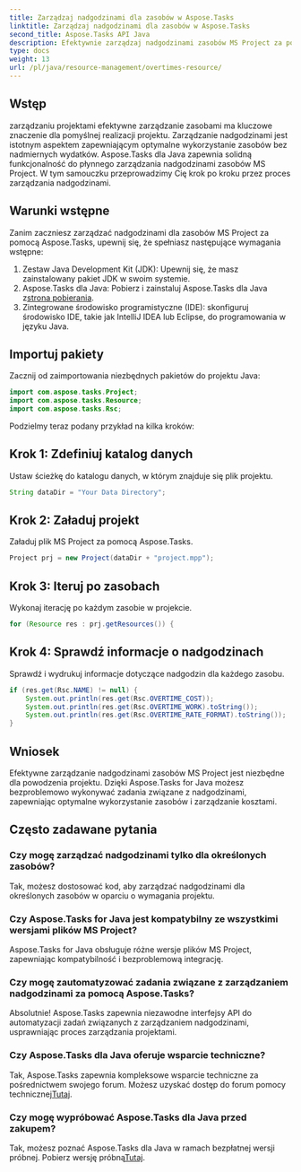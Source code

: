 ```yaml
---
title: Zarządzaj nadgodzinami dla zasobów w Aspose.Tasks
linktitle: Zarządzaj nadgodzinami dla zasobów w Aspose.Tasks
second_title: Aspose.Tasks API Java
description: Efektywnie zarządzaj nadgodzinami zasobów MS Project za pomocą Aspose.Tasks dla Java. Bez wysiłku optymalizuj wykorzystanie zasobów i zarządzanie kosztami.
type: docs
weight: 13
url: /pl/java/resource-management/overtimes-resource/
---
```

## Wstęp
zarządzaniu projektami efektywne zarządzanie zasobami ma kluczowe znaczenie dla pomyślnej realizacji projektu. Zarządzanie nadgodzinami jest istotnym aspektem zapewniającym optymalne wykorzystanie zasobów bez nadmiernych wydatków. Aspose.Tasks dla Java zapewnia solidną funkcjonalność do płynnego zarządzania nadgodzinami zasobów MS Project. W tym samouczku przeprowadzimy Cię krok po kroku przez proces zarządzania nadgodzinami.
## Warunki wstępne
Zanim zaczniesz zarządzać nadgodzinami dla zasobów MS Project za pomocą Aspose.Tasks, upewnij się, że spełniasz następujące wymagania wstępne:
1. Zestaw Java Development Kit (JDK): Upewnij się, że masz zainstalowany pakiet JDK w swoim systemie.
2.  Aspose.Tasks dla Java: Pobierz i zainstaluj Aspose.Tasks dla Java z[strona pobierania](https://releases.aspose.com/tasks/java/).
3. Zintegrowane środowisko programistyczne (IDE): skonfiguruj środowisko IDE, takie jak IntelliJ IDEA lub Eclipse, do programowania w języku Java.
## Importuj pakiety
Zacznij od zaimportowania niezbędnych pakietów do projektu Java:
```java
import com.aspose.tasks.Project;
import com.aspose.tasks.Resource;
import com.aspose.tasks.Rsc;
```
Podzielmy teraz podany przykład na kilka kroków:
## Krok 1: Zdefiniuj katalog danych
Ustaw ścieżkę do katalogu danych, w którym znajduje się plik projektu.
```java
String dataDir = "Your Data Directory";
```
## Krok 2: Załaduj projekt
Załaduj plik MS Project za pomocą Aspose.Tasks.
```java
Project prj = new Project(dataDir + "project.mpp");
```
## Krok 3: Iteruj po zasobach
Wykonaj iterację po każdym zasobie w projekcie.
```java
for (Resource res : prj.getResources()) {
```
## Krok 4: Sprawdź informacje o nadgodzinach
Sprawdź i wydrukuj informacje dotyczące nadgodzin dla każdego zasobu.
```java
if (res.get(Rsc.NAME) != null) {
    System.out.println(res.get(Rsc.OVERTIME_COST));
    System.out.println(res.get(Rsc.OVERTIME_WORK).toString());
    System.out.println(res.get(Rsc.OVERTIME_RATE_FORMAT).toString());
}
```
## Wniosek
Efektywne zarządzanie nadgodzinami zasobów MS Project jest niezbędne dla powodzenia projektu. Dzięki Aspose.Tasks for Java możesz bezproblemowo wykonywać zadania związane z nadgodzinami, zapewniając optymalne wykorzystanie zasobów i zarządzanie kosztami.
## Często zadawane pytania
### Czy mogę zarządzać nadgodzinami tylko dla określonych zasobów?
Tak, możesz dostosować kod, aby zarządzać nadgodzinami dla określonych zasobów w oparciu o wymagania projektu.
### Czy Aspose.Tasks for Java jest kompatybilny ze wszystkimi wersjami plików MS Project?
Aspose.Tasks for Java obsługuje różne wersje plików MS Project, zapewniając kompatybilność i bezproblemową integrację.
### Czy mogę zautomatyzować zadania związane z zarządzaniem nadgodzinami za pomocą Aspose.Tasks?
Absolutnie! Aspose.Tasks zapewnia niezawodne interfejsy API do automatyzacji zadań związanych z zarządzaniem nadgodzinami, usprawniając proces zarządzania projektami.
### Czy Aspose.Tasks dla Java oferuje wsparcie techniczne?
 Tak, Aspose.Tasks zapewnia kompleksowe wsparcie techniczne za pośrednictwem swojego forum. Możesz uzyskać dostęp do forum pomocy technicznej[Tutaj](https://forum.aspose.com/c/tasks/15).
### Czy mogę wypróbować Aspose.Tasks dla Java przed zakupem?
Tak, możesz poznać Aspose.Tasks dla Java w ramach bezpłatnej wersji próbnej. Pobierz wersję próbną[Tutaj](https://releases.aspose.com/).